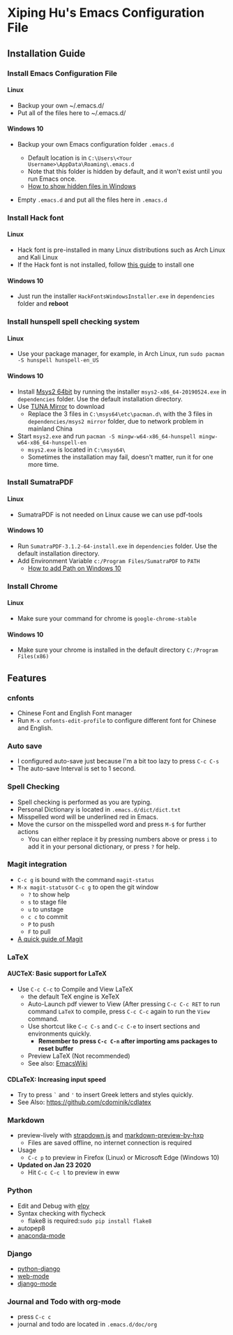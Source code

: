 # Xiping Hu's Emacs Configuration File #

## Installation Guide ##

### Install Emacs Configuration File ###

#### Linux ####
* Backup your own ~/.emacs.d/
* Put all of the files here to ~/.emacs.d/

#### Windows 10 ####

* Backup your own Emacs configuration folder `.emacs.d`
  * Default location is in `C:\Users\<Your Username>\AppData\Roaming\.emacs.d`
  * Note that this folder is hidden by default, and it won't exist until you run Emacs once.
  * [How to show hidden files in Windows](https://www.wikihow.com/Show-Hidden-Files-and-Folders-in-Windows)
  
* Empty `.emacs.d` and put all the files here in `.emacs.d`

### Install Hack font ###

#### Linux ####
* Hack font is pre-installed in many Linux distributions such as Arch Linux and Kali Linux
* If the Hack font is not installed, follow [this guide](https://github.com/source-foundry/hack-linux-installer) to install one

#### Windows 10 ####
* Just run the installer `HackFontsWindowsInstaller.exe` in `dependencies` folder and **reboot**

### Install hunspell spell checking system ###

#### Linux ####
* Use your package manager, for example, in Arch Linux, run `sudo pacman -S hunspell hunspell-en_US`

#### Windows 10 ####
* Install [Msys2 64bit](https://www.msys2.org/) by running the installer `msys2-x86_64-20190524.exe` in `dependencies` folder. Use the default installation directory.
* Use [TUNA Mirror](https://mirrors.tuna.tsinghua.edu.cn/help/msys2/) to download
  * Replace the 3 files in `C:\msys64\etc\pacman.d\` with the 3 files in `dependencies/msys2 mirror` folder, due to network problem in mainland China
* Start `msys2.exe` and run `pacman -S mingw-w64-x86_64-hunspell mingw-w64-x86_64-hunspell-en`
  * `msys2.exe` is located in `C:\msys64\`
  * Sometimes the installation may fail, doesn't matter, run it for one more time.
  
### Install SumatraPDF ###

#### Linux ####
* SumatraPDF is not needed on Linux cause we can use pdf-tools

#### Windows 10 ####
* Run `SumatraPDF-3.1.2-64-install.exe` in `dependencies` folder. Use the default installation directory.
* Add Environment Variable `c:/Program Files/SumatraPDF` to `PATH`
  * [How to add Path on Windows 10](https://www.wikihow.tech/Add-Path-on-Windows)

### Install Chrome ###

#### Linux ####
* Make sure your command for chrome is `google-chrome-stable`

#### Windows 10 ####
* Make sure your chrome is installed in the default directory `C:/Program Files(x86)`


## Features ##

### cnfonts ###
* Chinese Font and English Font manager
* Run `M-x cnfonts-edit-profile` to configure different font for Chinese and English.

### Auto save ###

* I configured auto-save just because I'm a bit too lazy to press `C-c C-s`
* The auto-save Interval is set to 1 second.

### Spell Checking ###

* Spell checking is performed as you are typing.
* Personal Dictionary is located in `.emacs.d/dict/dict.txt`
* Misspelled word will be underlined red in Emacs.
* Move the cursor on the misspelled word and press `M-$` for further actions
  * You can either replace it by pressing numbers above or press `i` to add it in your personal dictionary, or press `?` for help.
  
### Magit integration ###
* `C-c g` is bound with the command `magit-status`
* `M-x magit-status`or `C-c g` to open the git window
  * `?` to show help
  * `s` to stage file
  * `u` to unstage
  * `c c` to commit
  * `P` to push
  * `F` to pull
* [A quick guide of Magit](https://www.emacswiki.org/emacs/Magit)


### LaTeX ###

#### AUCTeX: Basic support for LaTeX ####
* Use `C-c C-c` to Compile and View LaTeX
  * the default TeX engine is XeTeX
  * Auto-Launch pdf viewer to View (After pressing `C-c C-c RET` to run command `LaTeX` to compile, press `C-c C-c` again to run the `View` command.
  * Use shortcut like `C-c C-s` and `C-c C-e` to insert sections and environments quickly.
	* **Remember to press `C-c C-n` after importing ams packages to reset buffer**
  * Preview LaTeX (Not recommended)
  * See also: [EmacsWiki](https://www.emacswiki.org/emacs/AUCTeX)
  
#### CDLaTeX: Increasing input speed ####
* Try to press <code>`</code> and <code>'</code> to insert Greek letters and styles quickly.
* See Also: <https://github.com/cdominik/cdlatex>


### Markdown ###
  * preview-lively with [strapdown.js](http://strapdownjs.com/) and [markdown-preview-by-hxp](https://github.com/XipingHu/markdown-preview-by-hxp.git)
	* Files are saved offline, no internet connection is required
  * Usage
      * `C-c p` to preview in Firefox (Linux) or Microsoft Edge (Windows 10)
  * **Updated on Jan 23 2020**
    * Hit `C-c C-c l` to preview in eww

### Python ###
* Edit and Debug with [elpy](https://github.com/jorgenschaefer/elpy)
* Syntax checking with flycheck
  * flake8 is required:`sudo pip install flake8`
* autopep8
* [anaconda-mode](https://github.com/pythonic-emacs/anaconda-mode)


### Django ###
* [python-django](https://github.com/fgallina/python-django.el)
* [web-mode](https://github.com/fxbois/web-mode)
* [django-mode](https://github.com/myfreeweb/django-mode)

  
### Journal and Todo with org-mode ###
  * press `C-c c`
  * journal and todo are located in `.emacs.d/doc/org`
